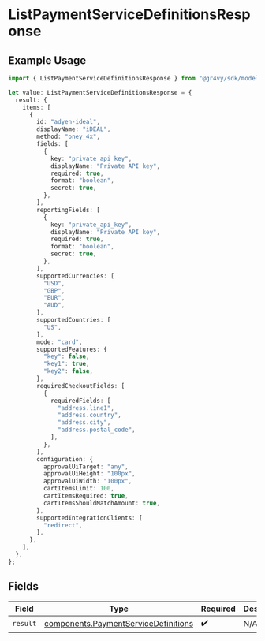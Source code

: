 # ListPaymentServiceDefinitionsResponse

## Example Usage

```typescript
import { ListPaymentServiceDefinitionsResponse } from "@gr4vy/sdk/models/operations";

let value: ListPaymentServiceDefinitionsResponse = {
  result: {
    items: [
      {
        id: "adyen-ideal",
        displayName: "iDEAL",
        method: "oney_4x",
        fields: [
          {
            key: "private_api_key",
            displayName: "Private API key",
            required: true,
            format: "boolean",
            secret: true,
          },
        ],
        reportingFields: [
          {
            key: "private_api_key",
            displayName: "Private API key",
            required: true,
            format: "boolean",
            secret: true,
          },
        ],
        supportedCurrencies: [
          "USD",
          "GBP",
          "EUR",
          "AUD",
        ],
        supportedCountries: [
          "US",
        ],
        mode: "card",
        supportedFeatures: {
          "key": false,
          "key1": true,
          "key2": false,
        },
        requiredCheckoutFields: [
          {
            requiredFields: [
              "address.line1",
              "address.country",
              "address.city",
              "address.postal_code",
            ],
          },
        ],
        configuration: {
          approvalUiTarget: "any",
          approvalUiHeight: "100px",
          approvalUiWidth: "100px",
          cartItemsLimit: 100,
          cartItemsRequired: true,
          cartItemsShouldMatchAmount: true,
        },
        supportedIntegrationClients: [
          "redirect",
        ],
      },
    ],
  },
};
```

## Fields

| Field                                                                                        | Type                                                                                         | Required                                                                                     | Description                                                                                  |
| -------------------------------------------------------------------------------------------- | -------------------------------------------------------------------------------------------- | -------------------------------------------------------------------------------------------- | -------------------------------------------------------------------------------------------- |
| `result`                                                                                     | [components.PaymentServiceDefinitions](../../models/components/paymentservicedefinitions.md) | :heavy_check_mark:                                                                           | N/A                                                                                          |